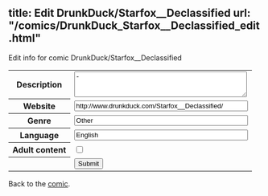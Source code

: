 title: Edit DrunkDuck/Starfox__Declassified
url: "/comics/DrunkDuck_Starfox__Declassified_edit.html"
---
Edit info for comic DrunkDuck/Starfox__Declassified

<form name="comic" action="http://gaepostmail.appspot.com/comic/" method="post">
<table class="comicinfo">
<tr>
<th>Description</th><td><textarea name="description" cols="40" rows="3">-</textarea></td>
</tr>
<tr>
<th>Website</th><td><input type="text" name="url" value="http://www.drunkduck.com/Starfox__Declassified/" size="40"/></td>
</tr>
<tr>
<th>Genre</th><td><input type="text" name="genre" value="Other" size="40"/></td>
</tr>
<tr>
<th>Language</th><td><input type="text" name="language" value="English" size="40"/></td>
</tr>
<tr>
<th>Adult content</th><td><input type="checkbox" name="adult" value="adult" /></td>
</tr>
<tr>
<th></th><td>
<input type="hidden" name="comic" value="DrunkDuck_Starfox__Declassified" />
<input type="submit" name="submit" value="Submit" />
</td>
</tr>
</table>
</form>

Back to the [comic](DrunkDuck_Starfox__Declassified.html).
